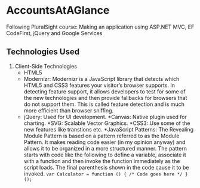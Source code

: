 # AccountsAtAGlance

Following PluralSight course: Making an application using ASP.NET MVC, EF CodeFirst, jQuery and Google Services

## Technologies Used

1. Client-Side Technologies
	* HTML5
	* Modernizr: Modernizr is a JavaScript library that detects which HTML5 and CSS3 features your visitor’s browser supports. In detecting feature support, it allows developers to test for some of the new technologies and then provide fallbacks for browsers that do not support them. This is called feature detection and is much more efficient than browser sniffing.
	* jQuery: Used for UI development.
	*Canvas: Native plugin used for charting.
	*SVG: Scalable Vector Graphics.
	*CSS3: Use some of the new features like transtions etc.
	*JavaScript Patterns: The Revealing Module Pattern is based on a pattern referred to as the Module Pattern. It makes reading code easier (in my opinion anyway) and allows it to be organized in a more structured manner. The pattern starts with code like the following to define a variable, associate it with a function and then invoke the function immediately as the script loads. The final parenthesis shown in the code cause it to be invoked.
	 `var Calculator = function () { /* Code goes here */ }();`